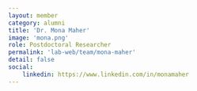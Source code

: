 ```yaml
---
layout: member
category: alumni
title: 'Dr. Mona Maher'
image: 'mona.png'
role: Postdoctoral Researcher
permalink: 'lab-web/team/mona-maher'
detail: false
social:
    linkedin: https://www.linkedin.com/in/monamaher
---
```


